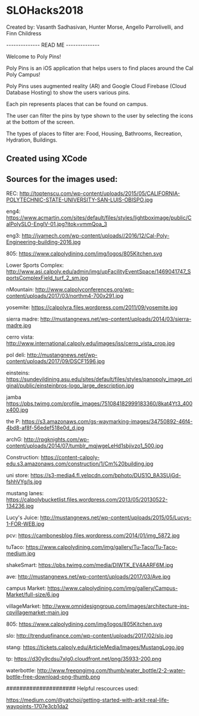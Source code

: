 # SLOHacks2018

Created by: Vasanth Sadhasivan, Hunter Morse, Angello Parrolivelli, and Finn Childress

-------------- READ ME --------------

Welcome to Poly Pins!

Poly Pins is an iOS application that helps users to find places around the Cal Poly Campus!

Poly Pins uses augmented reality (AR) and Google Cloud Firebase (Cloud Database Hosting) to show the users various pins.

Each pin represents places that can be found on campus.

The user can filter the pins by type shown to the user by selecting the icons at the bottom of the screen.

The types of places to filter are: Food, Housing, Bathrooms, Recreation, Hydration, Buildings.

Created using XCode
-----------------------------------------
Sources for the images used:
-----------------------------------------

REC: http://toptenscu.com/wp-content/uploads/2015/05/CALIFORNIA-POLYTECHNIC-STATE-UNIVERSITY-SAN-LUIS-OBISPO.jpg

eng4: https://www.acmartin.com/sites/default/files/styles/lightboximage/public/CalPolySLO-EngIV-01.jpg?itok=vmmQoa_3

eng3: http://jvamech.com/wp-content/uploads//2016/12/Cal-Poly-Engineering-building-2016.jpg

805: https://www.calpolydining.com/img/logos/805Kitchen.svg

Lower Sports Complex: http://www.asi.calpoly.edu/admin/img/upFacilityEventSpace/1469041747_SportsComplexField_turf_2_sm.jpg

nMountain: http://www.calpolyconferences.org/wp-content/uploads/2017/03/northm4-700x291.jpg

yosemite: https://calpolyra.files.wordpress.com/2011/09/yosemite.jpg

sierra madre: http://mustangnews.net/wp-content/uploads/2014/03/sierra-madre.jpg

cerro vista: http://www.international.calpoly.edu/images/iss/cerro_vista_crop.jpg

pol deli: http://mustangnews.net/wp-content/uploads/2017/09/DSCF1596.jpg

einsteins: https://sundevildining.asu.edu/sites/default/files/styles/panopoly_image_original/public/einsteinbros-logo_large_description.jpg

jamba https://pbs.twimg.com/profile_images/751084182999183360/8kat4Yt3_400x400.jpg

the P: https://s3.amazonaws.com/gs-waymarking-images/34750892-46f4-4bd8-af8f-56edef518e0d_d.jpg

archG: http://rpgknights.com/wp-content/uploads/2014/07/tumblr_mqjwgeLeHd1sbjivzo1_500.jpg

Construction: https://content-calpoly-edu.s3.amazonaws.com/construction/1/Cm%20building.jpg

uni store: https://s3-media4.fl.yelpcdn.com/bphoto/DUS1O_8A3SUjGd-fshhVYg/ls.jpg

mustang lanes: https://calpolybucketlist.files.wordpress.com/2013/05/20130522-134236.jpg

Lucy's Juice: http://mustangnews.net/wp-content/uploads/2015/05/Lucys-1-FOR-WEB.jpg

pcv: https://cambonesblog.files.wordpress.com/2014/01/img_5872.jpg

tuTaco: https://www.calpolydining.com/img/gallery/Tu-Taco/Tu-Taco-medium.jpg

shakeSmart: https://pbs.twimg.com/media/DIWTK_EV4AARF6M.jpg

ave: http://mustangnews.net/wp-content/uploads/2017/03/Ave.jpg

campus Market: https://www.calpolydining.com/img/gallery/Campus-Market/full-size/6.jpg

villageMarket: http://www.omnidesigngroup.com/images/architecture-ins-cpvillagemarket-main.jpg

805: https://www.calpolydining.com/img/logos/805Kitchen.svg

slo: http://trendupfinance.com/wp-content/uploads/2017/02/slo.jpg

stang: https://tickets.calpoly.edu/ArticleMedia/Images/MustangLogo.jpg

tp: https://d30y9cdsu7xlg0.cloudfront.net/png/35933-200.png

waterbottle: http://www.freepngimg.com/thumb/water_bottle/2-2-water-bottle-free-download-png-thumb.png

#####################
Helpful rescources used:

https://medium.com/@yatchoi/getting-started-with-arkit-real-life-waypoints-1707e3cb1da2




